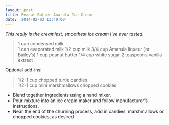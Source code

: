 ```yaml
---
layout: post
title: Peanut Butter Amarula Ice Cream
date: '2014-02-03 11:40:00'
---
```


*This really is the creamiest, smoothest ice cream I've ever tasted.*

> 1 can condensed milk  
1 can evaporated milk
1/2 cup milk
3/4 cup Amarula liqueur (or Bailey’s)
1 cup peanut butter
1/4 cup white sugar
2 teaspoons vanilla extract

Optional add-ins:

> 1/2-1 cup chopped turtle candies  
1/2-1 cup mini marshmallows
chopped cookies

* Blend together ingredients using a hand mixer.
* Pour mixture into an ice cream maker and follow manufacturer’s instructions.
* Near the end of the churning process, add in candies, marshmallows or chopped cookies, as desired
